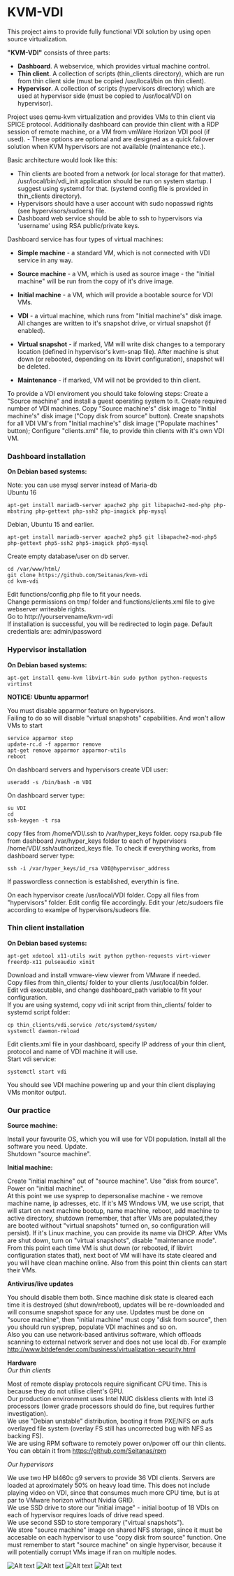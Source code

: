# KVM-VDI

This project aims to provide fully functional VDI solution by using open source virtualization.

**"KVM-VDI"** consists of three parts:

* **Dashboard**. A webservice, which provides virtual machine control.
* **Thin client**. A collection of scripts (thin_clients directory), which are run from thin client side (must be copied /usr/local/bin on thin client).
* **Hypervisor**. A collection of scripts (hypervisors directory) which are used at hypervisor side (must be copied to /usr/local/VDI on hypervisor).

Project uses qemu-kvm virtualization and provides VMs to thin client via SPICE protocol.
Additionally dashboard can provide thin client with a RDP session of remote machine, or a VM from vmWare Horizon VDI pool (if used). - These options are optional and are designed as a quick failover solution when KVM hypervisors are not available (maintenance etc.).

Basic architecture would look like this:
* Thin clients are booted from a network (or local storage for that matter). /usr/local/bin/vdi_init application should be run on system startup. I suggest using systemd for that. (systemd config file is provided in thin_clients directory).
* Hypervisors should have a user account with sudo nopasswd rights (see hypervisors/sudoers) file.
* Dashboard web service should be able to ssh to hypervisors via 'username' using RSA public/private keys.

Dashboard service has four types of virtual machines:

* **Simple machine** - a standard VM, which is not connected with VDI service in any way.
* **Source machine** - a VM, which is used as source image - the "Initial machine" will be run from the copy of it's drive image.
* **Initial machine** - a VM, which will provide a bootable source for VDI VMs.
* **VDI** - a virtual machine, which runs from "Initial machine's" disk image. All changes are written to it's snapshot drive, or virtual snapshot (if enabled).

* **Virtual snapshot** - if marked, VM will write disk changes to a temporary location (defined in hypervisor's kvm-snap file). After machine is shut down (or rebooted, depending on its libvirt configuration), snapshot will be deleted.
* **Maintenance** - if marked, VM will not be provided to thin client.


To provide a VDI enviroment you should take folowing steps:
Create a "Source machine" and install a guest operating system to it.
Create required number of VDI machines. 
Copy "Source machine's" disk image to "Initial machine's" disk image  ("Copy disk from source" button).
Create snapshots for all VDI VM's from "Initial machine's" disk image ("Populate machines" button);
Configure "clients.xml" file, to provide thin clients with it's own VDI VM.


### Dashboard installation

**On Debian based systems:**

Note: you can use mysql server instead of Maria-db  
Ubuntu 16

    apt-get install mariadb-server apache2 php git libapache2-mod-php php-mbstring php-gettext php-ssh2 php-imagick php-mysql

Debian, Ubuntu 15 and earlier.

    apt-get install mariadb-server apache2 php5 git libapache2-mod-php5 php-gettext php5-ssh2 php5-imagick php5-mysql

Create empty database/user on db server.

    cd /var/www/html/
    git clone https://github.com/Seitanas/kvm-vdi
    cd kvm-vdi

Edit functions/config.php file to fit your needs.  
Change permissions on tmp/ folder and functions/clients.xml file to give webserver writeable rights.  
Go to http://yourservename/kvm-vdi  
If installation is successful, you will be redirected to login page. Default credentials are: admin/password  
  


### Hypervisor installation

**On Debian based systems:**

    apt-get install qemu-kvm libvirt-bin sudo python python-requests virtinst

**NOTICE: Ubuntu apparmor!**  

You must disable apparmor feature on hypervisors.  
Failing to do so will disable "virtual snapshots" capabilities. And won't allow VMs to start  

    service apparmor stop
    update-rc.d -f apparmor remove
    apt-get remove apparmor apparmor-utils
    reboot

On dashboard servers and hypervisors create VDI user:

    useradd -s /bin/bash -m VDI


On dashboard server type:

    su VDI
    cd
    ssh-keygen -t rsa

copy files from /home/VDI/.ssh to /var/hyper_keys folder.
copy rsa.pub file from dashboard /var/hyper_keys folder to each of hypervisors /home/VDI/.ssh/authorized_keys file.
To check if everything works, from dashboard server type:

    ssh -i /var/hyper_keys/id_rsa VDI@hypervisor_address

If passwordless connection is established, everythin is fine.

On each hypervisor create /usr/local/VDI folder. Copy all files from "hypervisors" folder.
Edit config file accordingly.
Edit your /etc/sudoers file according to examlpe of hypervisors/sudeors file.
  


### Thin client installation

**On Debian based systems:**

    apt-get xdotool x11-utils xwit python python-requests virt-viewer freerdp-x11 pulseaudio xinit

Download and install vmware-view viewer from VMware if needed.  
Copy files from thin_clients/ folder to your clients /usr/local/bin folder.  
Edit vdi executable, and change dashboard_path variable to fit your configuration.  
If you are using systemd, copy vdi init script from thin_clients/ folder to systemd script folder:

    cp thin_clients/vdi.service /etc/systemd/system/
    systemctl daemon-reload

Edit clients.xml file in your dashboard, specify IP address of your thin client, protocol and name of VDI machine it will use.  
Start vdi service:

    systemctl start vdi

You should see VDI machine powering up and your thin client displaying VMs monitor output.
  
  
### Our practice

**Source machine:**

Install your favourite OS, which you will use for VDI population. Install all the software you need. Update.  
Shutdown "source machine".  

**Initial machine:**

Create "initial machine" out of "source machine". Use "disk from source". Power on "initial machine".  
At this point we use sysprep to depersonalise machine - we remove machine name, ip adresses, etc. If it's MS Windows VM, we use script, that will start on next machine bootup, name machine, reboot, add machine to active directory, shutdown (remember, that after VMs are populated,they are booted without "virtual snapshots" turned on, so configuration will persist). If it's Linux machine, you can provide its name via DHCP. After VMs are shut down, turn on "virtual snapshots", disable "maintenance mode". From this point each time VM is shut down (or rebooted, if libvirt configuration states that), next boot of VM will have its state cleared and you will have clean machine online. Also from this point thin clients can start their VMs.

**Antivirus/live updates**

You should disable them both. Since machine disk state is cleared each time it is destroyed (shut down/reboot), updates will be re-downloaded and will consume snapshot space for any use. Updates must be done on "source machine", then "initial machine" must copy "disk from source", then you should run sysprep, populate VDI machines and so on.  
Also you can use network-based antivirus software, which offloads scanning to external network server and does not use local db.  For example http://www.bitdefender.com/business/virtualization-security.html  

**Hardware**  
*Our thin clients*

Most of remote display protocols require significant CPU time. This is because they do not utilise client's GPU.  
Our production environment uses Intel NUC diskless clients with Intel i3 processors (lower grade processors should do fine, but requires further investigation).  
We use "Debian unstable" distribution, booting it from PXE/NFS on aufs overlayed file system (overlay FS still has uncorrected bug with NFS as backing FS).  
We are using RPM software to remotely power on/power off our thin clients.  
You can obtain it from https://github.com/Seitanas/rpm  


*Our hypervisors*

We use two HP bl460c g9 servers to provide 36 VDI clients. Servers are loaded at aproximately 50% on heavy load time. This does not include playing video on VDI, since that consumes much more CPU time, but is at par to VMware horizon without Nvidia GRID.  
We use SSD drive to store our "initial image" - initial bootup of 18 VDIs on each of hypervisor requires loads of drive read speed.  
We use second SSD to store temporary ("virtual snapshots").  
We store "source machine" image on shared NFS storage, since it must be accesable on each hypervisor to use "copy disk from source" function. One must remember to start "source machine" on single hypervisor, because it will potentially corrupt VMs image if ran on multiple nodes.  



![Alt text](http://webjail.ring.lt/vdi/vdi.jpg?raw=true&3)
![Alt text](http://webjail.ring.lt/vdi/vdi2.jpg?raw=true&1)
![Alt text](http://webjail.ring.lt/vdi/vdi3.jpg?raw=true)
![Alt text](http://webjail.ring.lt/vdi/vdi4.png?raw=true)
